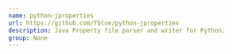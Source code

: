 ```yaml
---
name: python-jproperties
url: https://github.com/Tblue/python-jproperties
description: Java Property file parser and writer for Python.
group: None
---
```

